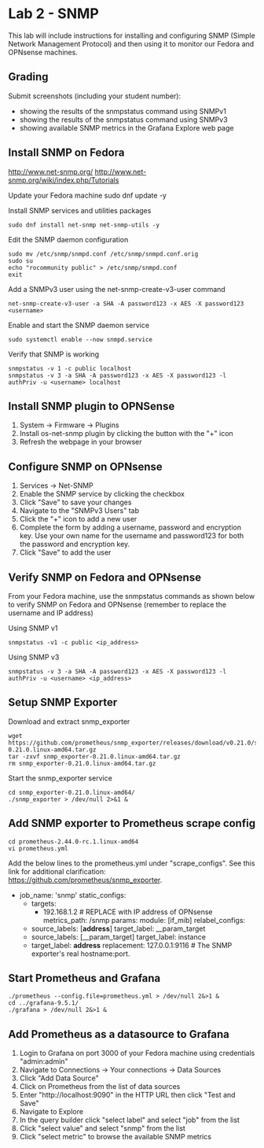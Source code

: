 # Lab 2 - SNMP

This lab will include instructions for installing and configuring SNMP (Simple Network Management Protocol) and then using it to monitor our Fedora and OPNsense machines.

## Grading

Submit screenshots (including your student number):
  - showing the results of the snmpstatus command using SNMPv1
  - showing the results of the snmpstatus command using SNMPv3
  - showing available SNMP metrics in the Grafana Explore web page

## Install SNMP on Fedora

http://www.net-snmp.org/
http://www.net-snmp.org/wiki/index.php/Tutorials

Update your Fedora machine
    sudo dnf update -y

Install SNMP services and utilities packages

    sudo dnf install net-snmp net-snmp-utils -y

Edit the SNMP daemon configuration

    sudo mv /etc/snmp/snmpd.conf /etc/snmp/snmpd.conf.orig
    sudo su
    echo "rocommunity public" > /etc/snmp/snmpd.conf
    exit

Add a SNMPv3 user using the net-snmp-create-v3-user command

    net-snmp-create-v3-user -a SHA -A password123 -x AES -X password123 <username>

Enable and start the SNMP daemon service

    sudo systemctl enable --now snmpd.service

Verify that SNMP is working

    snmpstatus -v 1 -c public localhost
    snmpstatus -v 3 -a SHA -A password123 -x AES -X password123 -l authPriv -u <username> localhost

## Install SNMP plugin to OPNSense

1. System -> Firmware -> Plugins
2. Install os-net-snmp plugin by clicking the button with the "+" icon
3. Refresh the webpage in your browser

## Configure SNMP on OPNsense

1. Services -> Net-SNMP
2. Enable the SNMP service by clicking the checkbox
3. Click "Save" to save your changes
4. Navigate to the "SNMPv3 Users" tab
5. Click the "+" icon to add a new user
6. Complete the form by adding a username, password and encryption key. Use your own name for the username and password123 for both the password and encryption key.
7. Click "Save" to add the user

## Verify SNMP on Fedora and OPNsense

From your Fedora machine, use the snmpstatus commands as shown below to verify SNMP on Fedora and OPNsense (remember to replace the username and IP address)

Using SNMP v1

    snmpstatus -v1 -c public <ip_address>

Using SNMP v3

    snmpstatus -v 3 -a SHA -A password123 -x AES -X password123 -l authPriv -u <username> <ip_address>

## Setup SNMP Exporter

Download and extract snmp_exporter

    wget https://github.com/prometheus/snmp_exporter/releases/download/v0.21.0/snmp_exporter-0.21.0.linux-amd64.tar.gz
    tar -zxvf snmp_exporter-0.21.0.linux-amd64.tar.gz 
    rm snmp_exporter-0.21.0.linux-amd64.tar.gz 

Start the snmp_exporter service

    cd snmp_exporter-0.21.0.linux-amd64/ 
    ./snmp_exporter > /dev/null 2>&1 &

## Add SNMP exporter to Prometheus scrape config

    cd prometheus-2.44.0-rc.1.linux-amd64
    vi prometheus.yml

Add the below lines to the prometheus.yml under "scrape_configs". See this link for additional clarification: https://github.com/prometheus/snmp_exporter.

  - job_name: 'snmp'
    static_configs:
      - targets:
        - 192.168.1.2  # REPLACE with IP address of OPNsense
    metrics_path: /snmp
    params:
      module: [if_mib]
    relabel_configs:
      - source_labels: [__address__]
        target_label: __param_target
      - source_labels: [__param_target]
        target_label: instance
      - target_label: __address__
        replacement: 127.0.0.1:9116  # The SNMP exporter's real hostname:port.

## Start Prometheus and Grafana

    ./prometheus --config.file=prometheus.yml > /dev/null 2&>1 &
    cd ../grafana-9.5.1/
    ./grafana > /dev/null 2&>1 &

## Add Prometheus as a datasource to Grafana

1. Login to Grafana on port 3000 of your Fedora machine using credentials "admin:admin"
2. Navigate to Connections -> Your connections -> Data Sources
3. Click "Add Data Source"
4. Click on Prometheus from the list of data sources
5. Enter "http://localhost:9090" in the HTTP URL then click "Test and Save"
6. Navigate to Explore
7. In the query builder click "select label" and select "job" from the list
8. Click "select value" and select "snmp" from the list
9. Click "select metric" to browse the available SNMP metrics